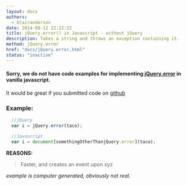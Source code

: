 ```yaml
---
layout: docs
authors:
  - blairanderson
date: 2014-08-12 22:22:22
title: jQuery.error() in Javascript - without jQuery
description: Takes a string and throws an exception containing it.
method: jQuery.error
href: "docs/jQuery.error.html"
status: "inactive"
---
```


#### Sorry, we do not have code examples for implementing [jQuery.error](http://api.jquery.com/jQuery.error/) in vanilla javascript.

It would be great if you submitted code on [github](https://github.com/blairanderson/without-jquery/blob/master/docs/jQuery.error.md)

### Example:

```javascript
  //jQuery
  var i = jQuery.error(taco);

  //Javascript
  var i = document[somethingOtherThanjQuery.error](taco);

```

**REASONS:**
> Faster, and creates an event upon xyz

*example is computer generated, obviously not real.*
